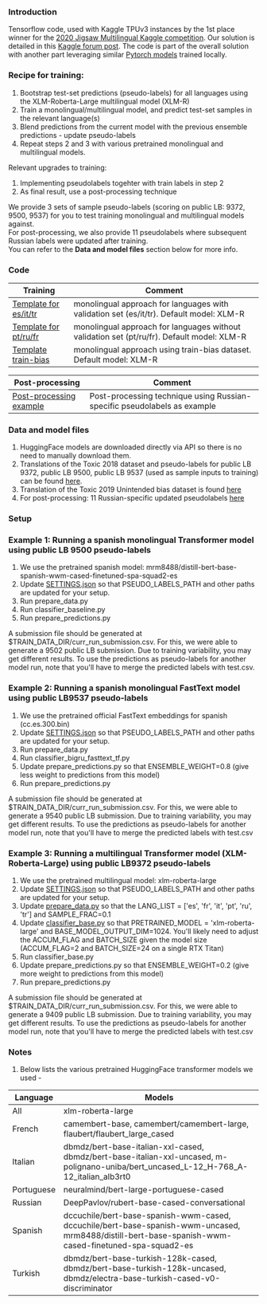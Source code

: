 ### Introduction
Tensorflow code, used with Kaggle TPUv3 instances by the 1st place winner for the [2020 Jigsaw Multilingual Kaggle competition](https://www.kaggle.com/c/jigsaw-multilingual-toxic-comment-classification). 
Our solution is detailed in this [Kaggle forum post](https://www.kaggle.com/c/jigsaw-multilingual-toxic-comment-classification/discussion/160862). The code is part of the overall solution with another part leveraging similar [Pytorch models](https://github.com/leecming/jigsaw-multilingual) trained locally.

### Recipe for training: 
1. Bootstrap test-set predictions (pseudo-labels) for all languages using the 
XLM-Roberta-Large multilingual model (XLM-R)
2. Train a monolingual/multilingual 
model, and predict test-set samples in the relevant language(s)
3. Blend predictions from the current model with the previous ensemble 
predictions - update pseudo-labels 
4. Repeat steps 2 and 3 with various pretrained monolingual and multilingual 
models.

Relevant upgrades to training:
1. Implementing pseudolabels togehter with train labels in step 2
2. As final result, use a post-processing technique

We provide 3 sets of sample pseudo-labels (scoring on public LB: 9372, 9500, 9537) for you to test training monolingual and multilingual models against. <br>
For post-processing, we also provide 11 pseudolabels where subsequent Russian labels were updated after training. <br>
You can refer to the **Data and model files** section below for more info. 

### Code
| Training | Comment |
| ----- | ------  |
|[Template for es/it/tr](template-es-it-tr.ipynb) | monolingual approach for languages with validation set (es/it/tr). Default model: XLM-R |
|[Template for pt/ru/fr](template-pt-ru-fr.ipynb) | monolingual approach for languages without validation set (pt/ru/fr). Default model: XLM-R |  
|[Template train-bias](xlm-r-train-bias.ipynb) | monolingual approach using train-bias dataset. Default model: XLM-R |  

| Post-processing | Comment | 
| -------------- | ------- |
| [Post-processing example](post-processing-example.ipynb) | Post-processing technique using Russian-specific pseudolabels as example |

### Data and model files
1. HuggingFace models are downloaded directly via API so there is no need to manually download them.
2. Translations of the Toxic 2018 dataset and pseudo-labels for public LB 9372, public LB 9500, public LB 9537 (used as sample inputs to training) can be found [here](https://www.kaggle.com/leecming/multilingual-toxic-comments-training-data).
3. Translation of the Toxic 2019 Unintended bias dataset is found [here](https://www.kaggle.com/rafiko1/translated-train-bias-all-langs)
4. For post-processing: 11 Russian-specific updated pseudolabels [here](https://www.kaggle.com/rafiko1/ru-changed-subs)

### Setup


### Example 1: Running a spanish monolingual Transformer model using public LB 9500 pseudo-labels 
1. We use the pretrained spanish model: mrm8488/distill-bert-base-spanish-wwm-cased-finetuned-spa-squad2-es
2. Update [SETTINGS.json](SETTINGS.json) so that PSEUDO_LABELS_PATH and other paths are updated for your setup.
3. Run prepare_data.py
4. Run classifier_baseline.py
5. Run prepare_predictions.py

A submission file should be generated at $TRAIN_DATA_DIR/curr_run_submission.csv. 
For this, we were able to generate a 9502 public LB submission. 
Due to training variability, you may get different results.
To use the predictions as pseudo-labels for another model run, note that you'll have to merge the predicted labels with test.csv. 


### Example 2: Running a spanish monolingual FastText model using public LB9537 pseudo-labels
1. We use the pretrained official FastText embeddings for spanish (cc.es.300.bin) 
2. Update [SETTINGS.json](SETTINGS.json) so that PSEUDO_LABELS_PATH and other paths are updated for your setup.
3. Run prepare_data.py
4. Run classifier_bigru_fasttext_tf.py
5. Update prepare_predictions.py so that ENSEMBLE_WEIGHT=0.8 (give less weight to predictions from this model)
6. Run prepare_predictions.py

A submission file should be generated at $TRAIN_DATA_DIR/curr_run_submission.csv. 
For this, we were able to generate a 9540 public LB submission. 
Due to training variability, you may get different results.
To use the predictions as pseudo-labels for another model run, note that you'll have to merge the predicted labels with test.csv 


### Example 3: Running a multilingual Transformer model (XLM-Roberta-Large) using public LB9372 pseudo-labels
1. We use the pretrained multilingual model: xlm-roberta-large
2. Update [SETTINGS.json](SETTINGS.json) so that PSEUDO_LABELS_PATH and other paths are updated for your setup.
3. Update [prepare_data.py](prepare_data.py) so that the LANG_LIST = ['es', 'fr', 'it', 'pt', 'ru', 'tr'] and SAMPLE_FRAC=0.1
4. Update [classifier_base.py](classifier_baseline.py) so that PRETRAINED_MODEL = 'xlm-roberta-large' and BASE_MODEL_OUTPUT_DIM=1024. You'll likely need to adjust the ACCUM_FLAG and BATCH_SIZE given the model size (ACCUM_FLAG=2 and BATCH_SIZE=24 on a single RTX Titan)
5. Run classifier_base.py
6. Update prepare_predictions.py so that ENSEMBLE_WEIGHT=0.2 (give more weight to predictions from this model)
7. Run prepare_predictions.py

A submission file should be generated at $TRAIN_DATA_DIR/curr_run_submission.csv. 
For this, we were able to generate a 9409 public LB submission. 
Due to training variability, you may get different results.
To use the predictions as pseudo-labels for another model run, note that you'll have to merge the predicted labels with test.csv
 



### Notes
1. Below lists the various pretrained HuggingFace transformer models we used -

| Language | Models |
| -------- | ------ | 
| All | xlm-roberta-large |
| French | camembert-base, camembert/camembert-large, flaubert/flaubert_large_cased |
| Italian | dbmdz/bert-base-italian-xxl-cased, dbmdz/bert-base-italian-xxl-uncased, m-polignano-uniba/bert_uncased_L-12_H-768_A-12_italian_alb3rt0 |
| Portuguese | neuralmind/bert-large-portuguese-cased | 
| Russian | DeepPavlov/rubert-base-cased-conversational |
| Spanish | dccuchile/bert-base-spanish-wwm-cased, dccuchile/bert-base-spanish-wwm-uncased, mrm8488/distill-bert-base-spanish-wwm-cased-finetuned-spa-squad2-es |
| Turkish | dbmdz/bert-base-turkish-128k-cased, dbmdz/bert-base-turkish-128k-uncased, dbmdz/electra-base-turkish-cased-v0-discriminator |
